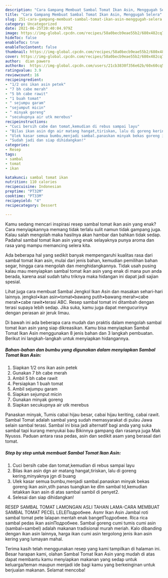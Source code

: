 ```yaml
---
description: "Cara Gampang Membuat Sambal Tomat Ikan Asin, Menggugah Selera"
title: "Cara Gampang Membuat Sambal Tomat Ikan Asin, Menggugah Selera"
slug: 251-cara-gampang-membuat-sambal-tomat-ikan-asin-menggugah-selera
category: Uncategorized
date: 2021-06-25T20:40:04.979Z
image: https://img-global.cpcdn.com/recipes/58a0becb9eae55b2/680x482cq70/sambal-tomat-ikan-asin-foto-resep-utama.jpg
hideToc: false
enableToc: true
enableTocContent: false
thumbnail: https://img-global.cpcdn.com/recipes/58a0becb9eae55b2/680x482cq70/sambal-tomat-ikan-asin-foto-resep-utama.jpg
cover: https://img-global.cpcdn.com/recipes/58a0becb9eae55b2/680x482cq70/sambal-tomat-ikan-asin-foto-resep-utama.jpg
author:  dian pawero
authorAv:  https://img-global.cpcdn.com/users/21cb3830f356e62b/60x60cq50/avatar.jpg
ratingvalue: 3.9
reviewcount: 16
recipeingredient:
- "1/2 ons ikan asin petek"
- "7 bh cabe merah"
- "5 bh cabe rawit"
- "1 buah tomat"
- " sejumpu garam"
- "sejumput micin"
- " minyak goreng"
- "secukupnya air utk merebus"
recipeinstructions:
- "Cuci bersih cabe dan tomat,kemudian di rebus sampai layu"
- "Bilas ikan asin dgn air matang hangat,tiriskan, lalu di goreng kering,minyaknya jgn di buang"
- "Ulek kasar semua bumbu,menjadi sambal.panaskan minyak bekas goreng ikan asin,stlh panas tuangkan ke dlm sambal td,kemudian letakkan ikan asin di atas sambal sambil di penyet2."
- "Sudah jadi dan siap dihidangkan!"
categories:
- Resep
tags:
- sambal
- tomat
- ikan

katakunci: sambal tomat ikan 
nutrition: 110 calories
recipecuisine: Indonesian
preptime: "PT32M"
cooktime: "PT33M"
recipeyield: "4"
recipecategory: Dessert

---
```



Kamu sedang mencari inspirasi resep sambal tomat ikan asin yang enak? Cara menyiapkannya memang tidak terlalu sulit namun tidak gampang juga. Kalau salah mengolah maka hasilnya akan hambar dan bahkan tidak sedap. Padahal sambal tomat ikan asin yang enak selayaknya punya aroma dan rasa yang mampu memancing selera kita.


Ada beberapa hal yang sedikit banyak mempengaruhi kualitas rasa dari sambal tomat ikan asin, mulai dari jenis bahan, kemudian pemilihan bahan segar, hingga cara mengolah dan menghidangkannya. Tidak usah pusing kalau mau menyiapkan sambal tomat ikan asin yang enak di mana pun anda berada, karena asal sudah tahu triknya maka hidangan ini dapat jadi sajian spesial.

Lihat juga cara membuat Sambal Jengkol Ikan Asin dan masakan sehari-hari lainnya. jengkol•ikan asin•tomat•bawang putih•bawang merah•cabe merah•cabe rawit•terasi ABC. Resep sambal tomat ini ditambah dengan terasi supaya lebih sedap. Jika suka, kamu juga dapat mengucurinya dengan perasan air jeruk limau.


Di bawah ini ada beberapa cara mudah dan praktis dalam mengolah sambal tomat ikan asin yang siap dikreasikan. Kamu bisa menyiapkan Sambal Tomat Ikan Asin menggunakan 8 jenis bahan dan 3 langkah pembuatan. Berikut ini langkah-langkah untuk menyiapkan hidangannya.

<!--inarticleads1-->

##### Bahan-bahan dan bumbu yang digunakan dalam menyiapkan Sambal Tomat Ikan Asin:

1. Siapkan 1/2 ons ikan asin petek
1. Gunakan 7 bh cabe merah
1. Ambil 5 bh cabe rawit
1. Persiapkan 1 buah tomat
1. Ambil  sejumpu garam
1. Siapkan sejumput micin
1. Gunakan  minyak goreng
1. Siapkan secukupnya air utk merebus


Panaskan minyak, Tumis cabai hijau besar, cabai hijau keriting, cabai rawit. Sambal Tomat adalah sambal yang sudah memasyarakat di pulau Jawa selain sambal terasi. Sambal ini bisa jadi alternatif bagi anda yang suka sambal tapi kurang menyukai bau Bikinnya gampang dan rasanya juga Mak Nyusss. Paduan antara rasa pedas, asin dan sedikit asam yang berasal dari tomat. 

<!--inarticleads2-->

##### Step by step untuk membuat Sambal Tomat Ikan Asin:

1. Cuci bersih cabe dan tomat,kemudian di rebus sampai layu
1. Bilas ikan asin dgn air matang hangat,tiriskan, lalu di goreng kering,minyaknya jgn di buang
1. Ulek kasar semua bumbu,menjadi sambal.panaskan minyak bekas goreng ikan asin,stlh panas tuangkan ke dlm sambal td,kemudian letakkan ikan asin di atas sambal sambil di penyet2.
1. Selesai dan siap dihidangkan!

RESEP SAMBAL TOMAT LAMONGAN ASLI TAHAN LAMA-CARA MEMBUAT SAMBAL TOMAT PECEL LELEПодробнее. Asmr Ikan Asin Jambal roti sambal tomat pete lalapan mentah enak bangetПодробнее. Rica rica sambal pedas ikan asinПодробнее. Sambal goreng cumi tumis cumi asin (sambal=sambel) adalah makanan tradisional murah meriah. Kalo dibanding dengan ikan asin lainnya, harga ikan cumi asin tergolong jenis ikan asin kering yang lumayan mahal. 

Terima kasih telah menggunakan resep yang kami tampilkan di halaman ini. Besar harapan kami, olahan Sambal Tomat Ikan Asin yang mudah di atas dapat membantu kamu menyiapkan makanan yang sedap untuk keluarga/teman maupun menjadi ide bagi kamu yang berkeinginan untuk berjualan makanan. Selamat mencoba!
